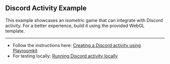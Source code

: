 ## Discord Activity Example

This example showcases an isometric game that can integrate with Discord activity. For a better experience, build it using the provided WebGL template.

---
* Follow the instructions here: [Creating a Discord activity using Playroomkit](https://docs.joinplayroom.com/components/discord)
* For testing locally: [Running Discord activity locally](https://discord.com/developers/docs/activities/development-guides#run-your-application-locally)

